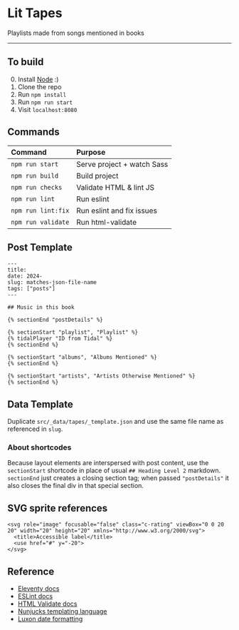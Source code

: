 # Lit Tapes

Playlists made from songs mentioned in books

-------------------------------------------------------------

## To build

0. Install [Node](https://nodejs.org/) :)
1. Clone the repo
2. Run `npm install`
3. Run `npm run start`
4. Visit `localhost:8080`

## Commands

| Command                      | Purpose                      |
| :--------------------------- | :--------------------------- |
| `npm run start`              | Serve project + watch Sass   |
| `npm run build`              | Build project                |
| `npm run checks`             | Validate HTML & lint JS      |
| `npm run lint`               | Run eslint                   |
| `npm run lint:fix`           | Run eslint and fix issues    |
| `npm run validate`           | Run html-validate            |

## Post Template

```
---
title: 
date: 2024-
slug: matches-json-file-name
tags: ["posts"]
---

## Music in this book

{% sectionEnd "postDetails" %}

{% sectionStart "playlist", "Playlist" %}
{% tidalPlayer "ID from Tidal" %}
{% sectionEnd %}

{% sectionStart "albums", "Albums Mentioned" %}
{% sectionEnd %}

{% sectionStart "artists", "Artists Otherwise Mentioned" %}
{% sectionEnd %}
```

## Data Template

Duplicate `src/_data/tapes/_template.json` and use the same file name as referenced in `slug`.

### About shortcodes

Because layout elements are interspersed with post content, use the `sectionStart` shortcode in place of usual `## Heading Level 2` markdown. `sectionEnd` just creates a closing section tag; when passed `"postDetails"` it also closes the final div in that special section.

## SVG sprite references

```
<svg role="image" focusable="false" class="c-rating" viewBox="0 0 20 20" width="20" height="20" xmlns="http://www.w3.org/2000/svg">
  <title>Accessible label</title>
  <use href="#" y="-20">
</svg>
```

## Reference

* [Eleventy docs](https://www.11ty.dev/docs/)
* [ESLint docs](https://eslint.org/)
* [HTML Validate docs](https://html-validate.org/)
* [Nunjucks templating language](https://mozilla.github.io/nunjucks/templating.html)
* [Luxon date formatting](https://moment.github.io/luxon/docs/manual/formatting.html)
